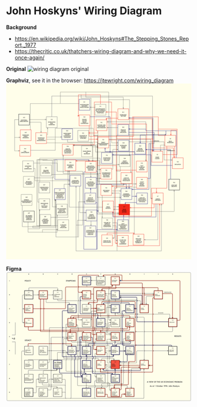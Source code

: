 # John Hoskyns' Wiring Diagram

**Background**
- https://en.wikipedia.org/wiki/John_Hoskyns#The_Stepping_Stones_Report,_1977
- https://thecritic.co.uk/thatchers-wiring-diagram-and-why-we-need-it-once-again/

**Original**
![wiring diagram original](https://github.com/jtewright/wiring_diagram/blob/main/wiring_diagram_original.png?raw=true)

**Graphviz**, see it in the browser: https://jtewright.com/wiring_diagram
![wiring diagram in Graphviz](https://github.com/jtewright/wiring_diagram/blob/main/wiring_diagram_graphviz.png?raw=true)

**Figma**
![wiring diagram in Figma](https://github.com/jtewright/wiring_diagram/blob/main/wiring_diagram_figma.png?raw=true)
